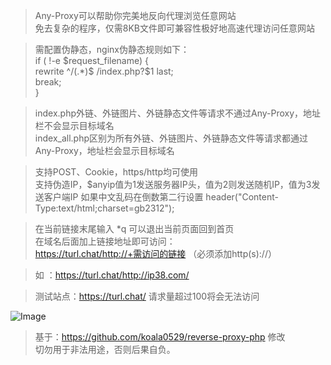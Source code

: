 > Any-Proxy可以帮助你完美地反向代理浏览任意网站  
> 免去复杂的程序，仅需8KB文件即可兼容性极好地高速代理访问任意网站  
  
> 需配置伪静态，nginx伪静态规则如下：  
> if ( !-e $request_filename) {  
>     rewrite ^/(.*)$ /index.php?$1 last;  
>     break;  
> }  
  
> index.php外链、外链图片、外链静态文件等请求不通过Any-Proxy，地址栏不会显示目标域名  
> index_all.php区别为所有外链、外链图片、外链静态文件等请求都通过Any-Proxy，地址栏会显示目标域名  
  
> 支持POST、Cookie，https/http均可使用  
> 支持伪造IP，$anyip值为1发送服务器IP头，值为2则发送随机IP，值为3发送客户端IP
> 如果中文乱码在倒数第二行设置 header("Content-Type:text/html;charset=gb2312");  
  
> 在当前链接末尾输入 *q 可以退出当前页面回到首页  
> 在域名后面加上链接地址即可访问：  
> https://turl.chat/http://+需访问的链接 （必须添加http(s)://）  
  
> 如 ：https://turl.chat/http://ip38.com/  
  
> 测试站点：https://turl.chat/ 请求量超过100将会无法访问  
  
  
![Image](https://p.pstatp.com/origin/1386c00047b0dffbf5283)  

> 基于：https://github.com/koala0529/reverse-proxy-php 修改  
> 切勿用于非法用途，否则后果自负。
